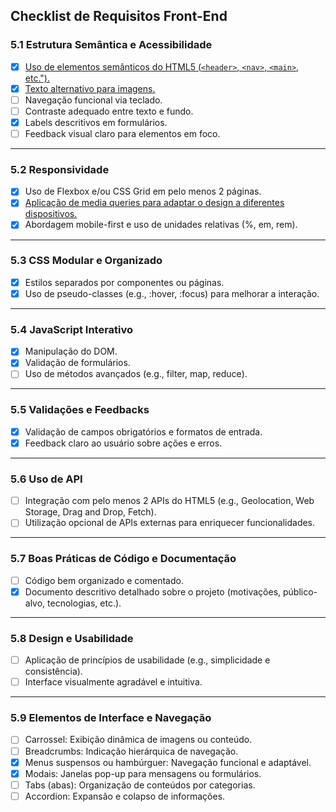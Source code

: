 ## **Checklist de Requisitos Front-End**

### **5.1 Estrutura Semântica e Acessibilidade**
- [x] [Uso de elementos semânticos do HTML5 (`<header>`, `<nav>`, `<main>`, etc.").](https://github.com/angel-prz/projeto_front_back_end_2024-2/blob/1ea925bcea77b459cefd366e3eac5a4610ea982d/projeto/view/listarPaciente.php#L6)
- [x] [Texto alternativo para imagens.](https://github.com/angel-prz/projeto_front_back_end_2024-2/blob/970ed28355892f3cbf76c4eeeabc376abccca2fe/projeto/view/listarPaciente.php#L34)  
- [ ] Navegação funcional via teclado.  
- [ ] Contraste adequado entre texto e fundo.  
- [X] Labels descritivos em formulários.  
- [ ] Feedback visual claro para elementos em foco.  

---

### **5.2 Responsividade**
- [x] Uso de Flexbox e/ou CSS Grid em pelo menos 2 páginas.  
- [X] [Aplicação de media queries para adaptar o design a diferentes dispositivos.](https://github.com/angel-prz/projeto_front_back_end_2024-2/blob/75ed47adb62babe7d7825213dae60ee662d47fb0/projeto/css/style.css#L38)  
- [X] Abordagem mobile-first e uso de unidades relativas (%, em, rem).  

---

### **5.3 CSS Modular e Organizado**
- [x] Estilos separados por componentes ou páginas.  
- [X] Uso de pseudo-classes (e.g., :hover, :focus) para melhorar a interação.  

---

### **5.4 JavaScript Interativo**
- [x] Manipulação do DOM.  
- [X] Validação de formulários.  
- [ ] Uso de métodos avançados (e.g., filter, map, reduce).  

---

### **5.5 Validações e Feedbacks**
- [X] Validação de campos obrigatórios e formatos de entrada.  
- [X] Feedback claro ao usuário sobre ações e erros.  

---

### **5.6 Uso de API**
- [ ] Integração com pelo menos 2 APIs do HTML5 (e.g., Geolocation, Web Storage, Drag and Drop, Fetch).  
- [ ] Utilização opcional de APIs externas para enriquecer funcionalidades.  

---

### **5.7 Boas Práticas de Código e Documentação**
- [ ] Código bem organizado e comentado.  
- [X] Documento descritivo detalhado sobre o projeto (motivações, público-alvo, tecnologias, etc.).  

---

### **5.8 Design e Usabilidade**
- [ ] Aplicação de princípios de usabilidade (e.g., simplicidade e consistência).  
- [ ] Interface visualmente agradável e intuitiva.  

---

### **5.9 Elementos de Interface e Navegação**
- [ ] Carrossel: Exibição dinâmica de imagens ou conteúdo.  
- [ ] Breadcrumbs: Indicação hierárquica de navegação.  
- [x] Menus suspensos ou hambúrguer: Navegação funcional e adaptável.  
- [x] Modais: Janelas pop-up para mensagens ou formulários.  
- [ ] Tabs (abas): Organização de conteúdos por categorias.  
- [ ] Accordion: Expansão e colapso de informações.  
